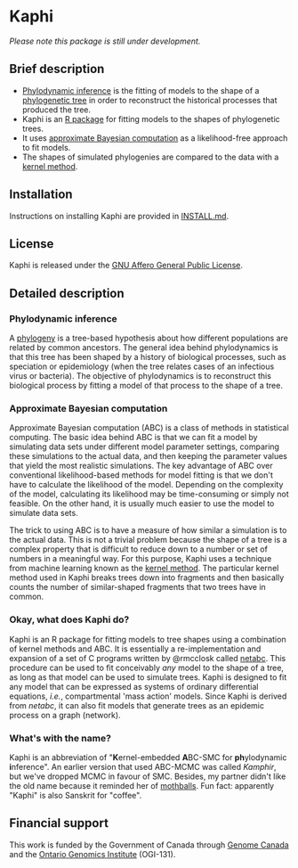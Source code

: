 # Kaphi

*Please note this package is still under development.*  


## Brief description
* [Phylodynamic inference](https://en.wikipedia.org/wiki/Viral_phylodynamics) is the fitting of models to the shape of a [phylogenetic tree](https://en.wikipedia.org/wiki/Phylogenetic_tree) in order to reconstruct the historical processes that produced the tree.
* Kaphi is an [R package](https://cran.r-project.org/) for fitting models to the shapes of phylogenetic trees.  
* It uses [approximate Bayesian computation](https://en.wikipedia.org/wiki/Approximate_Bayesian_computation) as a likelihood-free approach to fit models.
* The shapes of simulated phylogenies are compared to the data with a [kernel method](https://en.wikipedia.org/wiki/Kernel_method).


## Installation

Instructions on installing Kaphi are provided in [INSTALL.md](INSTALL.md).


## License

Kaphi is released under the [GNU Affero General Public License](https://www.gnu.org/licenses/agpl-3.0.en.html).

## Detailed description
### Phylodynamic inference

A [phylogeny](https://en.wikipedia.org/wiki/Phylogenetic_tree) is a tree-based hypothesis about how different populations are related by common ancestors.  The general idea behind phylodynamics is that this tree has been shaped by a history of biological processes, such as speciation or epidemiology (when the tree relates cases of an infectious virus or bacteria).  The objective of phylodynamics is to reconstruct this biological process by fitting a model of that process to the shape of a tree.  

### Approximate Bayesian computation
Approximate Bayesian computation (ABC) is a class of methods in statistical computing.  The basic idea behind ABC is that we can fit a model by simulating data sets under different model parameter settings, comparing these simulations to the actual data, and then keeping the parameter values that yield the most realistic simulations.  The key advantage of ABC over conventional likelihood-based methods for model fitting is that we don't have to calculate the likelihood of the model.  Depending on the complexity of the model, calculating its likelihood may be time-consuming or simply not feasible.  On the other hand, it is usually much easier to use the model to simulate data sets. 

The trick to using ABC is to have a measure of how similar a simulation is to the actual data.  This is not a trivial problem because the shape of a tree is a complex property that is difficult to reduce down to a number or set of numbers in a meaningful way.  For this purpose, Kaphi uses a technique from machine learning known as the [kernel method](https://en.wikipedia.org/wiki/Kernel_method).  The particular kernel method used in Kaphi breaks trees down into fragments and then basically counts the number of similar-shaped fragments that two trees have in common.


### Okay, what does Kaphi do?

Kaphi is an R package for fitting models to tree shapes using a combination of kernel methods and ABC.  It is essentially a re-implementation and expansion of a set of C programs written by @rmcclosk called [netabc](https://github.com/rmcclosk/netabc).  This procedure can be used to fit conceivably *any* model to the shape of a tree, as long as that model can be used to simulate trees.  Kaphi is designed to fit any model that can be expressed as systems of ordinary differential equations, *i.e.*, compartmental 'mass action' models.  Since Kaphi is derived from *netabc*, it can also fit models that generate trees as an epidemic process on a graph (network). 


### What's with the name?
Kaphi is an abbreviation of "**K**ernel-embedded **A**BC-SMC for **ph**ylodynamic **i**nference".  An earlier version that used ABC-MCMC was called *Kamphir*, but we've dropped MCMC in favour of SMC.  Besides, my partner didn't like the old name because it reminded her of [mothballs](https://en.wikipedia.org/wiki/Camphor).  Fun fact: apparently "Kaphi" is also Sanskrit for "coffee". 


## Financial support
This work is funded by the Government of Canada through [Genome Canada](https://www.genomecanada.ca/) and the [Ontario Genomics Institute](http://www.ontariogenomics.ca/) (OGI-131).
